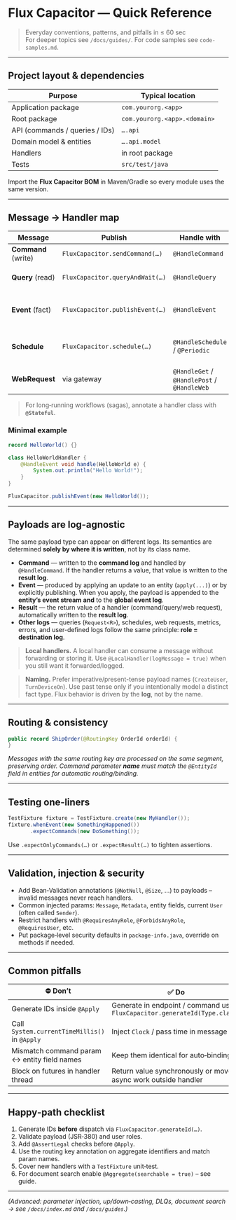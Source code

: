 # Flux Capacitor — Quick Reference

> Everyday conventions, patterns, and pitfalls in ≤ 60 sec  
> For deeper topics see `/docs/guides/`. For code samples see `code-samples.md`.

---

## Project layout & dependencies

| Purpose                        | Typical location             |
|--------------------------------|------------------------------|
| Application package            | `com.yourorg.<app>`          |
| Root package                   | `com.yourorg.<app>.<domain>` |
| API (commands / queries / IDs) | `….api`                      |
| Domain model & entities        | `….api.model`                |
| Handlers                       | in root package              |
| Tests                          | `src/test/java`              |

Import the **Flux Capacitor BOM** in Maven/Gradle so every module uses the same version.

---

## Message → Handler map

| Message             | Publish                         | Handle with                                 | Notes                                              |
|---------------------|---------------------------------|---------------------------------------------|----------------------------------------------------|
| **Command** (write) | `FluxCapacitor.sendCommand(…)`  | `@HandleCommand`                            | may return result                                  |
| **Query** (read)    | `FluxCapacitor.queryAndWait(…)` | `@HandleQuery`                              | strongly‑typed via `implements Request<R>`         |
| **Event** (fact)    | `FluxCapacitor.publishEvent(…)` | `@HandleEvent`                              | persisted unless consumed locally                  |
| **Schedule**        | `FluxCapacitor.schedule(…)`     | `@HandleSchedule` / `@Periodic`             | one‑off or recurring; cancel with `cancelSchedule` |
| **WebRequest**      | via gateway                     | `@HandleGet` / `@HandlePost` / `@HandleWeb` | proxied through Flux gateway                       |

> For long‑running workflows (sagas), annotate a handler class with **`@Stateful`**.

### Minimal example

[//]: # (@formatter:off)
```java
record HelloWorld() {}

class HelloWorldHandler {
    @HandleEvent void handle(HelloWorld e) {
        System.out.println("Hello World!");
    }
}

FluxCapacitor.publishEvent(new HelloWorld());
```
[//]: # (@formatter:on)

---

## Payloads are log-agnostic

The same payload type can appear on different logs. Its semantics are determined **solely by where it is written**, not
by its class name.

- **Command** — written to the **command log** and handled by `@HandleCommand`. If the handler returns a value, that
  value is written to the **result log**.
- **Event** — produced by applying an update to an entity (`apply(...)`) or by explicitly publishing. When you apply,
  the payload is appended to the **entity’s event stream** **and** to the **global event log**.
- **Result** — the return value of a handler (command/query/web request), automatically written to the **result log**.
- **Other logs** — queries (`Request<R>`), schedules, web requests, metrics, errors, and user-defined logs follow the
  same principle: **role = destination log**.

> **Local handlers.** A local handler can consume a message without forwarding or storing it. Use
`@LocalHandler(logMessage = true)` when you still want it forwarded/logged.

> **Naming.** Prefer imperative/present-tense payload names (`CreateUser`, `TurnDeviceOn`). Use past tense only if you
> intentionally model a distinct fact type. Flux behavior is driven by the **log**, not by the name.

---

## Routing & consistency

```java
public record ShipOrder(@RoutingKey OrderId orderId) {
}
```

*Messages with the same routing key are processed on the same segment, preserving order.*
*Command parameter **name** must match the `@EntityId` field in entities for automatic routing/binding.*

---

## Testing one‑liners

[//]: # (@formatter:off)
```java
TestFixture fixture = TestFixture.create(new MyHandler());
fixture.whenEvent(new SomethingHappened())
       .expectCommands(new DoSomething());
```
[//]: # (@formatter:on)

Use `.expectOnlyCommands(…)` or `.expectResult(…)` to tighten assertions.

---

## Validation, injection & security

- Add Bean‑Validation annotations (`@NotNull`, `@Size`, …) to payloads – invalid messages never reach handlers.
- Common injected params: `Message`, `Metadata`, entity fields, current `User` (often called `Sender`).
- Restrict handlers with `@RequiresAnyRole`, `@ForbidsAnyRole`, `@RequiresUser`, etc.
- Put package‑level security defaults in `package‑info.java`, override on methods if needed.

---

## Common pitfalls

| ⛔ Don’t                                       | ✅ Do                                                                        |
|-----------------------------------------------|-----------------------------------------------------------------------------|
| Generate IDs inside `@Apply`                  | Generate in endpoint / command using `FluxCapacitor.generateId(Type.class)` |
| Call `System.currentTimeMillis()` in `@Apply` | Inject `Clock` / pass time in message                                       |
| Mismatch command param ↔ entity field names   | Keep them identical for auto‑binding                                        |
| Block on futures in handler thread            | Return value synchronously or move async work outside handler               |

---

## Happy‑path checklist

1. Generate IDs **before** dispatch via `FluxCapacitor.generateId(…)`.
2. Validate payload (JSR‑380) and user roles.
3. Add `@AssertLegal` checks before `@Apply`.
4. Use the routing key annotation on aggregate identifiers and match param names.
5. Cover new handlers with a `TestFixture` unit‑test.
6. For document search enable `@Aggregate(searchable = true)` – see guide.

---

*(Advanced: parameter injection, up/down‑casting, DLQs, document search → see `/docs/index.md` and `/docs/guides`.)*